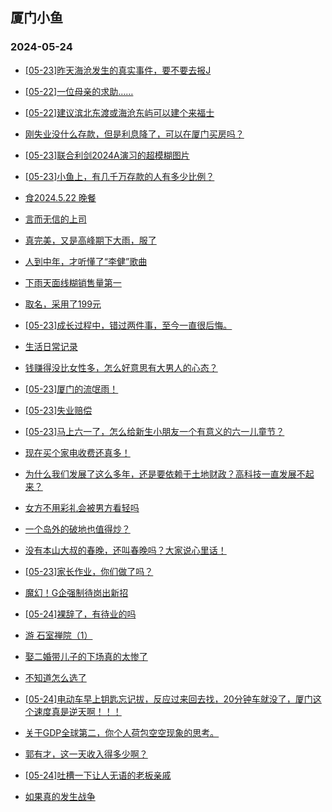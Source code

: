 ## 厦门小鱼 
### 2024-05-24

+ [[05-23]昨天海沧发生的真实事件，要不要去报J](http://bbs.xmfish.com/read-htm-tid-18194537.html)

+ [[05-22]一位母亲的求助……](http://bbs.xmfish.com/read-htm-tid-18194392.html)

+ [[05-22]建议滨北东渡或海沧东屿可以建个来福士](http://bbs.xmfish.com/read-htm-tid-18194399.html)

+ [刚失业没什么存款，但是利息降了，可以在厦门买房吗？](http://bbs.xmfish.com/read-htm-tid-18194413.html)

+ [[05-23]联合利剑2024A演习的超模糊图片](http://bbs.xmfish.com/read-htm-tid-18194500.html)

+ [[05-23]小鱼上，有几千万存款的人有多少比例？](http://bbs.xmfish.com/read-htm-tid-18194485.html)

+ [食2024.5.22 晚餐](http://bbs.xmfish.com/read-htm-tid-18194380.html)

+ [言而无信的上司](http://bbs.xmfish.com/read-htm-tid-18194552.html)

+ [真完美，又是高峰期下大雨，服了](http://bbs.xmfish.com/read-htm-tid-18194396.html)

+ [人到中年，才听懂了“李健”歌曲](http://bbs.xmfish.com/read-htm-tid-18194390.html)

+ [下雨天面线糊销售量第一](http://bbs.xmfish.com/read-htm-tid-18194420.html)

+ [取名，采用了199元](http://bbs.xmfish.com/read-htm-tid-18194566.html)

+ [[05-23]成长过程中，错过两件事，至今一直很后悔。](http://bbs.xmfish.com/read-htm-tid-18194521.html)

+ [生活日常记录](http://bbs.xmfish.com/read-htm-tid-18194546.html)

+ [钱赚得没比女性多，怎么好意思有大男人的心态？](http://bbs.xmfish.com/read-htm-tid-18194502.html)

+ [[05-23]厦门的流氓雨！](http://bbs.xmfish.com/read-htm-tid-18194691.html)

+ [[05-23]失业赔偿](http://bbs.xmfish.com/read-htm-tid-18194572.html)

+ [[05-23]马上六一了，怎么给新生小朋友一个有意义的六一儿童节？](http://bbs.xmfish.com/read-htm-tid-18194622.html)

+ [现在买个家电收费还真多！](http://bbs.xmfish.com/read-htm-tid-18194672.html)

+ [为什么我们发展了这么多年，还是要依赖于土地财政？高科技一直发展不起来？](http://bbs.xmfish.com/read-htm-tid-18194725.html)

+ [女方不用彩礼会被男方看轻吗](http://bbs.xmfish.com/read-htm-tid-18194765.html)

+ [一个岛外的破地也值得炒？](http://bbs.xmfish.com/read-htm-tid-18194829.html)

+ [没有本山大叔的春晚，还叫春晚吗？大家说心里话！](http://bbs.xmfish.com/read-htm-tid-18194752.html)

+ [[05-23]家长作业，你们做了吗？](http://bbs.xmfish.com/read-htm-tid-18194697.html)

+ [魔幻！G企强制待岗出新招](http://bbs.xmfish.com/read-htm-tid-18194833.html)

+ [[05-24]裸辞了，有待业的吗](http://bbs.xmfish.com/read-htm-tid-18194900.html)

+ [游 石室禅院（1）](http://bbs.xmfish.com/read-htm-tid-18194785.html)

+ [娶二婚带儿子的下场真的太惨了](http://bbs.xmfish.com/read-htm-tid-18194939.html)

+ [不知道怎么选了](http://bbs.xmfish.com/read-htm-tid-18194737.html)

+ [[05-24]电动车早上钥匙忘记拔，反应过来回去找，20分钟车就没了，厦门这个速度真是逆天啊！！！](http://bbs.xmfish.com/read-htm-tid-18194999.html)

+ [关于GDP全球第二，你个人荷包空空现象的思考。](http://bbs.xmfish.com/read-htm-tid-18194877.html)

+ [郭有才，这一天收入得多少啊？](http://bbs.xmfish.com/read-htm-tid-18194802.html)

+ [[05-24]吐槽一下让人无语的老板亲戚](http://bbs.xmfish.com/read-htm-tid-18194855.html)

+ [如果真的发生战争](http://bbs.xmfish.com/read-htm-tid-18194943.html)

